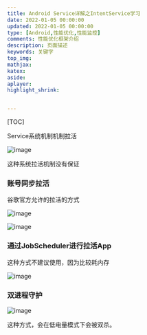 ```yaml
---
title: Android Service详解之IntentService学习
date: 2022-01-05 00:00:00
updated: 2022-01-05 00:00:00
type: [Android,性能优化,性能监控]
comments: 性能优化框架介绍
description: 页面描述
keywords: 关键字
top_img:
mathjax:
katex:
aside:
aplayer:
highlight_shrink:


---
```


[TOC]







Service系统机制机制拉活

![image](http://note.youdao.com/yws/res/82409/9423344B68A943EDB1D9928C5DFEDEF8)

这种系统拉活机制没有保证



### 账号同步拉活

谷歌官方允许的拉活的方式

![image](http://note.youdao.com/yws/res/82420/D3657842C92943CA91FAE906A609185B)

![image](http://note.youdao.com/yws/res/82424/754900600B70445696CF021C919D8C2E)





### 通过JobScheduler进行拉活App


这种方式不建议使用，因为比较耗内存

![image](http://note.youdao.com/yws/res/82427/2F193DD77119404681E4BA7CB0B4C07C)



### 双进程守护

![image](http://note.youdao.com/yws/res/82439/2DBB920CB5414F7690EBF6219E599BC4)


这种方式，会在低电量模式下会被双杀。



